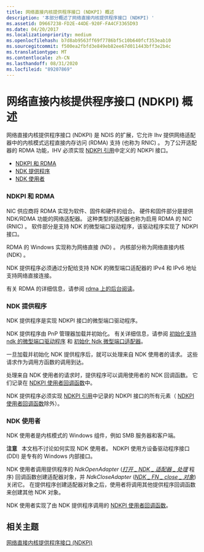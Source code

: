 ```yaml
---
title: 网络直接内核提供程序接口 (NDKPI) 概述
description: '本部分概述了网络直接内核提供程序接口 (NDKPI) '
ms.assetid: D9667238-FD2E-44DE-920F-FA4CF3365D93
ms.date: 04/20/2017
ms.localizationpriority: medium
ms.openlocfilehash: b7d8ab9563ff69f7786bf5c10b640fcf353eab10
ms.sourcegitcommit: f500ea2fbfd3e849eb82ee67d011443bff3e2b4c
ms.translationtype: MT
ms.contentlocale: zh-CN
ms.lasthandoff: 08/31/2020
ms.locfileid: "89207869"
---
```

# <a name="overview-of-network-direct-kernel-provider-interface-ndkpi"></a>网络直接内核提供程序接口 (NDKPI) 概述


网络直接内核提供程序接口 (NDKPI) 是 NDIS 的扩展，它允许 Ihv 提供网络适配器中的内核模式远程直接内存访问 (RDMA) 支持 (也称为 RNIC) 。 为了公开适配器的 RDMA 功能，IHV 必须实现 [NDKPI 引用](/windows-hardware/drivers/ddi/_netvista/)中定义的 NDKPI 接口。

-   [NDKPI 和 RDMA](#ndkpi-and-rdma)
-   [NDK 提供程序](#the-ndk-provider)
-   [NDK 使用者](#the-ndk-consumer)

### <a name="ndkpi-and-rdma"></a>NDKPI 和 RDMA

NIC 供应商将 RDMA 实现为软件、固件和硬件的组合。 硬件和固件部分是提供 NDK/RDMA 功能的网络适配器。 这种类型的适配器也称为启用 RDMA 的 NIC (RNIC) 。 软件部分是支持 NDK 的微型端口驱动程序，该驱动程序实现了 NDKPI 接口。

RDMA 的 Windows 实现称为网络直接 (ND) 。 内核部分称为网络直接内核 (NDK) 。

NDK 提供程序必须通过分配给支持 NDK 的微型端口适配器的 IPv4 和 IPv6 地址支持网络直接连接。

有关 RDMA 的详细信息，请参阅 [rdma 上的后台阅读](background-reading-on-rdma.md)。

### <a name="the-ndk-provider"></a>NDK 提供程序

NDK 提供程序是实现 NDKPI 接口的微型端口驱动程序。

NDK 提供程序由 PnP 管理器加载并初始化。 有关详细信息，请参阅 [初始化支持 ndk 的微型端口驱动程序](initializing-an-ndk-capable-miniport-driver.md) 和 [初始化 Ndk 微型端口适配器](initializing-an-ndk-miniport-adapter.md)。

一旦加载并初始化 NDK 提供程序后，就可以处理来自 NDK 使用者的请求。 这些请求作为调用方函数的调用到达。

处理来自 NDK 使用者的请求时，提供程序可以调用使用者的 NDK 回调函数。 它们记录在 [NDKPI 使用者回调函数](/windows-hardware/drivers/ddi/_netvista/)中。

NDK 提供程序必须实现 [NDKPI 引用](/windows-hardware/drivers/ddi/_netvista/)中记录的 NDKPI 接口的所有元素（ [NDKPI 使用者回调函数](/windows-hardware/drivers/ddi/_netvista/)除外）。

### <a name="the-ndk-consumer"></a>NDK 使用者

NDK 使用者是内核模式的 Windows 组件，例如 SMB 服务器和客户端。

**注意**   本文档不讨论如何实现 NDK 使用者。 NDKPI 使用方设备驱动程序接口 (DDI) 是专有的 Windows 内部接口。

 

NDK 使用者调用提供程序的 *NdkOpenAdapter* ([*打开 \_ NDK \_ 适配器 \_ 处理*](/windows-hardware/drivers/ddi/ndisndk/nc-ndisndk-open_ndk_adapter_handler) 程序) 回调函数创建适配器对象，并 *NdkCloseAdapter* ([*NDK \_ FN \_ close \_ 对象*](/windows-hardware/drivers/ddi/ndkpi/nc-ndkpi-ndk_fn_close_object)) 关闭它。 在提供程序创建适配器对象之后，使用者将调用其他提供程序回调函数来创建其他 NDK 对象。

NDK 使用者实现了由 NDK 提供程序调用的 [NDKPI 使用者回调函数](/windows-hardware/drivers/ddi/_netvista/)。

## <a name="related-topics"></a>相关主题


[网络直接内核提供程序接口 (NDKPI)]()

 

